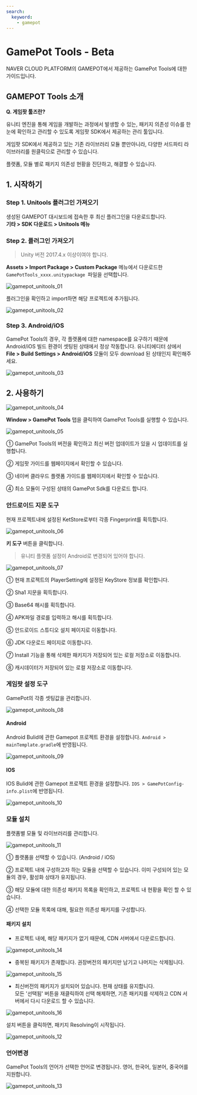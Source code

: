 ```yaml
---
search:
  keyword:
    - gamepot
---
```


# GamePot Tools - Beta

NAVER CLOUD PLATFORM의 GAMEPOT에서 제공하는 GamePot Tools에 대한 가이드입니다.

## GAMEPOT Tools 소개

**Q. 게임팟 툴즈란?**

유니티 엔진을 통해 게임을 개발하는 과정에서  발생할 수 있는, 패키지 의존성 이슈를 한눈에 확인하고 관리할 수 있도록
게임팟 SDK에서 제공하는 관리 툴입니다.

게임팟 SDK에서 제공하고 있는 기존 라이브러리 모듈 뿐만아니라, 다양한 서드파티 라이브러리를 원클릭으로 관리할 수 있습니다.

플랫폼, 모듈 별로 패키지 의존성 현황을 진단하고, 해결할 수 있습니다.

## 1. 시작하기

### Step 1. Unitools 플러그인 가져오기

생성된 GAMEPOT 대시보드에 접속한 후 최신 플러그인을 다운로드합니다.
<br>**기타 > SDK 다운로드 > Unitools 메뉴**

### Step 2. 플러그인 가져오기

> Unity 버전 2017.4.x 이상이여야 합니다.

**Assets &gt; Import Package &gt; Custom Package** 메뉴에서 다운로드한 `GamePotTools_xxxx.unitypackage `파일을 선택합니다.

![gamepot_unitools_01](./images/gamepot_unitools_01.png)

플러그인을 확인하고 import하면 해당 프로젝트에 추가됩니다.

![gamepot_unitools_02](./images/gamepot_unitools_02.png)

### Step 3. Android/iOS

GamePot Tools의 경우, 각 플랫폼에 대한 namespace를 요구하기 때문에 Android/iOS 빌드 환경이 셋팅된 상태에서 정상 작동합니다. 유니티에디터 상에서 **File > Build Settings > Android/iOS** 모듈이 모두 download 된 상태인지 확인해주세요.

![gamepot_unitools_03](./images/gamepot_unitools_03.png)

## 2. 사용하기

![gamepot_unitools_04](./images/gamepot_unitools_04.png)

**Window > GamePot Tools** 탭을 클릭하여 GamePot Tools를 실행할 수 있습니다.

![gamepot_unitools_05](./images/gamepot_unitools_05.png)

① GamePot Tools의 버전을 확인하고 최신 버전 업데이트가 있을 시 업데이트를 실행합니다.

② 게임팟 가이드를 웹페이지에서 확인할 수 있습니다.

③ 네이버 클라우드 플랫폼 가이드를 웹페이지에서 확인할 수 있습니다.

④ 최소 모듈이 구성된 상태의 GamePot Sdk를 다운로드 합니다.

### 안드로이드 지문 도구

현재 프로젝트내에 설정된 KetStore로부터 각종 Fingerprint를 획득합니다. 

![gamepot_unitools_06](./images/gamepot_unitools_06.png)

**키 도구** 버튼을 클릭합니다.

> 유니티 플랫폼 설정이 Android로 변경되어 있어야 합니다.

![gamepot_unitools_07](./images/gamepot_unitools_07.png)

① 현재 프로젝트의 PlayerSetting에 설정된 KeyStore 정보를 확인합니다.

② Sha1 지문을 획득합니다.

③ Base64 해시를 획득합니다.

④ APK파일 경로를 입력하고 해시를 획득합니다.

⑤ 안드로이드 스튜디오 설치 페이지로 이동합니다.

⑥ JDK 다운로드 페이지로 이동합니다.

⑦ Install 기능을 통해 삭제한 패키지가 저장되어 있는 로컬 저장소로 이동합니다.

⑧ 캐시데이터가 저장되어 있는 로컬 저장소로 이동합니다.

### 게임팟 설정 도구

GamePot의 각종 셋팅값을 관리합니다.

![gamepot_unitools_08](./images/gamepot_unitools_08.png)

#### Android

Android Bulid에 관한 Gamepot 프로젝트 환경을 설정합니다. 
`Android > mainTemplate.gradle`에 반영됩니다.

![gamepot_unitools_09](./images/gamepot_unitools_09.png)

#### IOS

IOS Bulid에 관한 Gamepot 프로젝트 환경을 설정합니다.
`IOS > GamePotConfig-info.plist`에 반영됩니다.

![gamepot_unitools_10](./images/gamepot_unitools_10.png)

### 모듈 설치

플랫폼별 모듈 및 라이브러리를 관리합니다.

![gamepot_unitools_11](./images/gamepot_unitools_11.png)

① 플랫폼을 선택할 수 있습니다. (Android / iOS)

② 프로젝트 내에 구성하고자 하는 모듈을 선택할 수 있습니다. 이미 구성되어 있는 모듈의 경우, 활성화 상태가 유지됩니다.

③ 해당 모듈에 대한 의존성 패키지 목록을 확인하고, 프로젝트 내 현황을 확인 할 수 있습니다.

④ 선택한 모듈 목록에  대해, 필요한 의존성 패키지를 구성합니다.

#### 패키지 설치

 - 프로젝트 내에, 해당 패키지가 없기 때문에, CDN 서버에서 다운로드합니다.

![gamepot_unitools_14](./images/gamepot_unitools_14.png)

 - 중복된 패키지가 존재합니다. 권장버전의 패키지만 남기고 나머지는 삭제됩니다.

![gamepot_unitools_15](./images/gamepot_unitools_15.png)

 - 최신버전의 패키지가 설치되어 있습니다. 현재 상태를 유지합니다.
<br>모든 '선택됨' 버튼을 재클릭하여 선택 해제하면, 기존 패키지를 삭제하고 CDN 서버에서 다시 다운로드 할 수 있습니다.

![gamepot_unitools_16](./images/gamepot_unitools_16.png)

설치 버튼을 클릭하면, 패키지 Resolving이 시작됩니다.

![gamepot_unitools_12](./images/gamepot_unitools_12.png)

### 언어변경

GamePot Tools의 언어가 선택한 언어로 변경됩니다. 영어, 한국어, 일본어, 중국어를 지원합니다.

![gamepot_unitools_13](./images/gamepot_unitools_13.png)